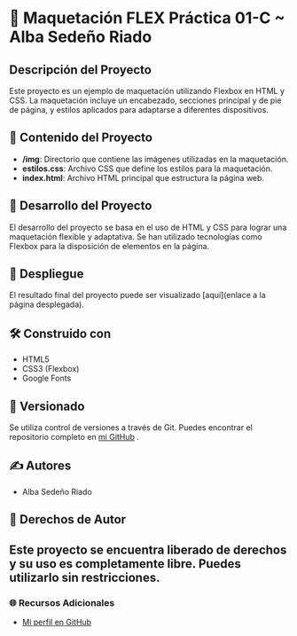 # 🎨 Maquetación FLEX Práctica 01-C ~ Alba Sedeño Riado

## Descripción del Proyecto

Este proyecto es un ejemplo de maquetación utilizando Flexbox en HTML y CSS. La maquetación incluye un encabezado, secciones principal y de pie de página, y estilos aplicados para adaptarse a diferentes dispositivos.

## 📁 Contenido del Proyecto

- **/img**: Directorio que contiene las imágenes utilizadas en la maquetación.
- **estilos.css**: Archivo CSS que define los estilos para la maquetación.
- **index.html**: Archivo HTML principal que estructura la página web.

## 🚀 Desarrollo del Proyecto

El desarrollo del proyecto se basa en el uso de HTML y CSS para lograr una maquetación flexible y adaptativa. Se han utilizado tecnologías como Flexbox para la disposición de elementos en la página.

## 🔗 Despliegue

El resultado final del proyecto puede ser visualizado [aquí](enlace a la página desplegada).

## 🛠️ Construido con

- HTML5
- CSS3 (Flexbox)
- Google Fonts

## 📅 Versionado

Se utiliza control de versiones a través de Git. Puedes encontrar el repositorio completo en [mi GitHub](https://github.com/Albaseri) .

## ✍️ Autores

- Alba Sedeño Riado 

## 📄 Derechos de Autor
Este proyecto se encuentra liberado de derechos y su uso es completamente libre. Puedes utilizarlo sin restricciones. 
---

### 🌐 Recursos Adicionales

- [Mi perfil en GitHub](https://github.com/Albaseri)

